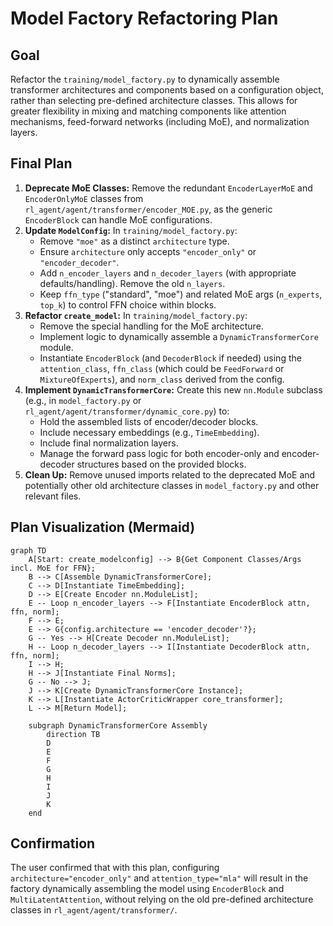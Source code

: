 # Model Factory Refactoring Plan

## Goal

Refactor the `training/model_factory.py` to dynamically assemble transformer architectures and components based on a configuration object, rather than selecting pre-defined architecture classes. This allows for greater flexibility in mixing and matching components like attention mechanisms, feed-forward networks (including MoE), and normalization layers.

## Final Plan

1.  **Deprecate MoE Classes:** Remove the redundant `EncoderLayerMoE` and `EncoderOnlyMoE` classes from `rl_agent/agent/transformer/encoder_MOE.py`, as the generic `EncoderBlock` can handle MoE configurations.
2.  **Update `ModelConfig`:** In `training/model_factory.py`:
    *   Remove `"moe"` as a distinct `architecture` type.
    *   Ensure `architecture` only accepts `"encoder_only"` or `"encoder_decoder"`.
    *   Add `n_encoder_layers` and `n_decoder_layers` (with appropriate defaults/handling). Remove the old `n_layers`.
    *   Keep `ffn_type` ("standard", "moe") and related MoE args (`n_experts`, `top_k`) to control FFN choice within blocks.
3.  **Refactor `create_model`:** In `training/model_factory.py`:
    *   Remove the special handling for the MoE architecture.
    *   Implement logic to dynamically assemble a `DynamicTransformerCore` module.
    *   Instantiate `EncoderBlock` (and `DecoderBlock` if needed) using the `attention_class`, `ffn_class` (which could be `FeedForward` or `MixtureOfExperts`), and `norm_class` derived from the config.
4.  **Implement `DynamicTransformerCore`:** Create this new `nn.Module` subclass (e.g., in `model_factory.py` or `rl_agent/agent/transformer/dynamic_core.py`) to:
    *   Hold the assembled lists of encoder/decoder blocks.
    *   Include necessary embeddings (e.g., `TimeEmbedding`).
    *   Include final normalization layers.
    *   Manage the forward pass logic for both encoder-only and encoder-decoder structures based on the provided blocks.
5.  **Clean Up:** Remove unused imports related to the deprecated MoE and potentially other old architecture classes in `model_factory.py` and other relevant files.

## Plan Visualization (Mermaid)

```mermaid
graph TD
    A[Start: create_modelconfig] --> B{Get Component Classes/Args incl. MoE for FFN};
    B --> C[Assemble DynamicTransformerCore];
    C --> D[Instantiate TimeEmbedding];
    D --> E[Create Encoder nn.ModuleList];
    E -- Loop n_encoder_layers --> F[Instantiate EncoderBlock attn, ffn, norm];
    F --> E;
    E --> G{config.architecture == 'encoder_decoder'?};
    G -- Yes --> H[Create Decoder nn.ModuleList];
    H -- Loop n_decoder_layers --> I[Instantiate DecoderBlock attn, ffn, norm];
    I --> H;
    H --> J[Instantiate Final Norms];
    G -- No --> J;
    J --> K[Create DynamicTransformerCore Instance];
    K --> L[Instantiate ActorCriticWrapper core_transformer];
    L --> M[Return Model];

    subgraph DynamicTransformerCore Assembly
        direction TB
        D
        E
        F
        G
        H
        I
        J
        K
    end
```

## Confirmation

The user confirmed that with this plan, configuring `architecture="encoder_only"` and `attention_type="mla"` will result in the factory dynamically assembling the model using `EncoderBlock` and `MultiLatentAttention`, without relying on the old pre-defined architecture classes in `rl_agent/agent/transformer/`.
